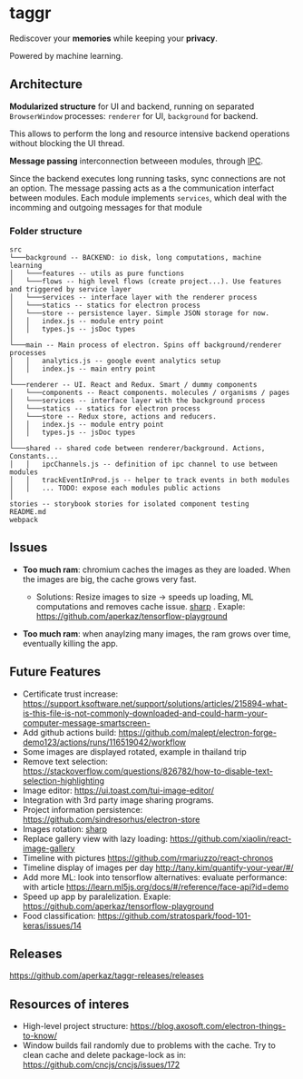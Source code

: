 # taggr

Rediscover your **memories** while keeping your **privacy**.

Powered by machine learning.

## Architecture

**Modularized structure** for UI and backend, running on separated `BrowserWindow` processes: `renderer` for UI, `background` for backend.

This allows to perform the long and resource intensive backend operations without blocking the UI thread.

**Message passing** interconnection betweeen modules, through [IPC](https://www.electronjs.org/docs/api/ipc-renderer).

Since the backend executes long running tasks, sync connections are not an option. The message passing acts as a the communication interfact between modules. Each module implements `services`, which deal with the incomming and outgoing messages for that module

### Folder structure

```
src
└───background -- BACKEND: io disk, long computations, machine learning
│   └───features -- utils as pure functions
│   └───flows -- high level flows (create project...). Use features and triggered by service layer
│   └───services -- interface layer with the renderer process
│   └───statics -- statics for electron process
│   └───store -- persistence layer. Simple JSON storage for now.
│   │   index.js -- module entry point
│   │   types.js -- jsDoc types
│
└───main -- Main process of electron. Spins off background/renderer processes
│   │   analytics.js -- google event analytics setup
│   │   index.js -- main entry point
│
└───renderer -- UI. React and Redux. Smart / dummy components
│   └───components -- React components. molecules / organisms / pages
│   └───services -- interface layer with the background process 
│   └───statics -- statics for electron process
│   └───store -- Redux store, actions and reducers.
│   │   index.js -- module entry point
│   │   types.js -- jsDoc types
│  
└───shared -- shared code between renderer/background. Actions, Constants...
│   │   ipcChannels.js -- definition of ipc channel to use between modules
│   │   trackEventInProd.js -- helper to track events in both modules
│   │   ... TODO: expose each modules public actions
│
stories -- storybook stories for isolated component testing
README.md
webpack
```


## Issues

- **Too much ram**: chromium caches the images as they are loaded. When the images are big, the cache grows very fast.
  - Solutions: Resize images to size -> speeds up loading, ML computations and removes cache issue. [sharp](https://github.com/lovell/sharp) . Exaple: https://github.com/aperkaz/tensorflow-playground

- **Too much ram**: when anaylzing many images, the ram grows over time, eventually killing the app.

## Future Features

- Certificate trust increase: https://support.ksoftware.net/support/solutions/articles/215894-what-is-this-file-is-not-commonly-downloaded-and-could-harm-your-computer-message-smartscreen-
- Add github actions build: https://github.com/malept/electron-forge-demo123/actions/runs/116519042/workflow
- Some images are displayed rotated, example in thailand trip 
- Remove text selection: https://stackoverflow.com/questions/826782/how-to-disable-text-selection-highlighting
- Image editor: https://ui.toast.com/tui-image-editor/
- Integration with 3rd party image sharing programs.
- Project information persistence: https://github.com/sindresorhus/electron-store
- Images rotation: [sharp](https://github.com/lovell/sharp)
- Replace gallery view with lazy loading: https://github.com/xiaolin/react-image-gallery
- Timeline with pictures https://github.com/rmariuzzo/react-chronos
- Timeline display of images per day http://tany.kim/quantify-your-year/#/
- Add more ML: look into tensorflow alternatives: evaluate performance: with article https://learn.ml5js.org/docs/#/reference/face-api?id=demo
- Speed up app by paralelization. Exaple: https://github.com/aperkaz/tensorflow-playground
- Food classification: https://github.com/stratospark/food-101-keras/issues/14

## Releases

https://github.com/aperkaz/taggr-releases/releases

## Resources of interes

- High-level project structure: https://blog.axosoft.com/electron-things-to-know/
- Window builds fail randomly due to problems with the cache. Try to clean cache and delete package-lock as in: https://github.com/cncjs/cncjs/issues/172
